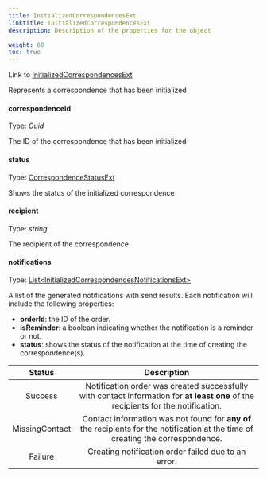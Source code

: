 ```yaml
---
title: InitializedCorrespondencesExt
linktitle: InitializedCorrespondencesExt
description: Description of the properties for the object

weight: 60
toc: true
---
```

Link to [InitializedCorrespondencesExt](https://github.com/Altinn/altinn-correspondence/blob/main/src/Altinn.Correspondence.API/Models/InitializedCorrespondencesExt.cs)

Represents a correspondence that has been initialized

#### correspondenceId

Type: _Guid_

The ID of the correspondence that has been initialized

#### status

Type: [CorrespondenceStatusExt](https://github.com/Altinn/altinn-correspondence/blob/main/src/Altinn.Correspondence.API/Models/Enums/CorrespondenceStatusExt.cs)

Shows the status of the initialized correspondence

#### recipient

Type: _string_

The recipient of the correspondence

#### notifications

Type: [List\<InitializedCorrespondencesNotificationsExt>](https://github.com/Altinn/altinn-correspondence/blob/main/src/Altinn.Correspondence.API/Models/InitializedCorrespondencesNotificationsExt.cs)

A list of the generated notifications with send results. Each notification will include the following properties:

- **orderId**: the ID of the order.
- **isReminder**: a boolean indicating whether the notification is a reminder or not.
- **status**: shows the status of the notification at the time of creating the correspondence(s).

|     Status     |                                                            Description                                                            |
| :------------: | :-------------------------------------------------------------------------------------------------------------------------------: |
|    Success     | Notification order was created successfully with contact information for **at least one** of the recipients for the notification. |
| MissingContact | Contact information was not found for **any of** the recipients for the notification at the time of creating the correspondence.  |
|    Failure     |                                        Creating notification order failed due to an error.                                        |
